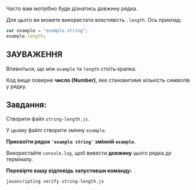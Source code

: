 Часто вам мотрібно буде дізнатись довжину рядка.

Для цього ви можете використати властивість `.length`. Ось приклад:

```js
var example = "example string";
example.length;
```

## ЗАУВАЖЕННЯ

Впевніться, що між `example` та `length` стоїть крапка.

Код вище поверне **число (Number)**, яке становитиме кількість символів у рядку.

## Завдання:

Створити файл `string-length.js`.

У цьому файлі створити змінну `example`.

**Присвоїти рядок `'example string'` змінній `example`.**

Використайте `console.log`, щоб вивести **довжину** цього рядка до терміналу.

**Перевірте вашу відповідь запустивши команду:**

`javascripting verify string-length.js`
